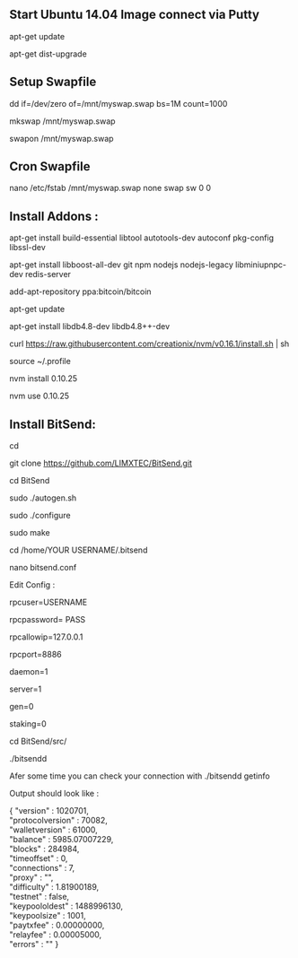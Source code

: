 Start Ubuntu 14.04 Image connect via Putty
----------------
apt-get update

apt-get dist-upgrade


Setup Swapfile
----------------
dd if=/dev/zero of=/mnt/myswap.swap bs=1M count=1000

mkswap /mnt/myswap.swap

swapon /mnt/myswap.swap

Cron Swapfile
----------------
nano /etc/fstab
/mnt/myswap.swap none swap sw 0 0

Install Addons :
----------------
apt-get install build-essential libtool autotools-dev autoconf pkg-config libssl-dev

apt-get install libboost-all-dev git npm nodejs nodejs-legacy libminiupnpc-dev redis-server

add-apt-repository ppa:bitcoin/bitcoin

apt-get update

apt-get install libdb4.8-dev libdb4.8++-dev

curl https://raw.githubusercontent.com/creationix/nvm/v0.16.1/install.sh | sh

source ~/.profile

nvm install 0.10.25

nvm use 0.10.25


Install BitSend:
----------------
cd

git clone https://github.com/LIMXTEC/BitSend.git

cd BitSend


sudo ./autogen.sh

sudo ./configure

sudo make


cd /home/YOUR USERNAME/.bitsend

nano bitsend.conf

Edit Config :


rpcuser=USERNAME

rpcpassword= PASS

rpcallowip=127.0.0.1

rpcport=8886

daemon=1

server=1

gen=0

staking=0


cd BitSend/src/

./bitsendd

Afer some time you can check your connection with
./bitsendd getinfo 

Output should look like :

{    "version" : 1020701,  
    "protocolversion" : 70082,    
    "walletversion" : 61000,    
    "balance" : 5985.07007229,    
    "blocks" : 284984,    
    "timeoffset" : 0,    
    "connections" : 7,    
    "proxy" : "",    
    "difficulty" : 1.81900189,    
    "testnet" : false,    
    "keypoololdest" : 1488996130,    
    "keypoolsize" : 1001,    
    "paytxfee" : 0.00000000,    
    "relayfee" : 0.00005000,    
    "errors" : ""    }

